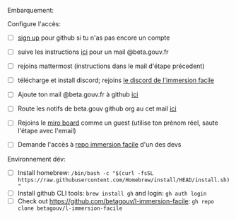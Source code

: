 Embarquement:

Configure l'accès: 

- [ ] [sign up](https://github.com/join) pour github si tu n'as pas encore un compte
- [ ] suive les instructions [ici](https://secretariat.incubateur.net/onboarding) pour un mail @beta.gouv.fr
- [ ] rejoins mattermost (instructions dans le mail d'étape précedent)
- [ ] télécharge et install discord; rejoins [le discord de l'immersion facile](https://discord.gg/77Yef4dy)
- [ ] Ajoute ton mail @beta.gouv.fr à github [ici](https://github.com/settings/emails)
- [ ] Route les notifs de beta.gouv github org au cet mail [ici](https://github.com/settings/notifications)
- [ ] Rejoins le [miro board](https://miro.com/app/board/o9J_l68ql78=/- )  comme un guest (utilise ton prénom réel, saute l'étape avec l'email)
- [ ] Demande l'accès à [repo immersion facile](https://github.com/betagouv/l-immersion-facile) d'un des devs


Environnement dév:

- [ ] Install homebrew: `/bin/bash -c "$(curl -fsSL https://raw.githubusercontent.com/Homebrew/install/HEAD/install.sh)"`
- [ ] Install github CLI tools: `brew install gh` and login: `gh auth login`
- [ ] Check out https://github.com/betagouv/l-immersion-facile: `gh repo clone betagouv/l-immersion-facile`
